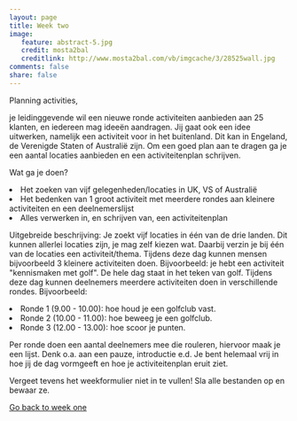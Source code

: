 ```yaml
---
layout: page 
title: Week two 
image: 
   feature: abstract-5.jpg
   credit: mosta2bal
   creditlink: http://www.mosta2bal.com/vb/imgcache/3/28525wall.jpg
comments: false
share: false 
---
```

Planning activities,

je leidinggevende wil een nieuwe ronde activiteiten aanbieden aan 25 klanten, en iedereen mag ideeën aandragen. Jij gaat ook een idee uitwerken, namelijk een activiteit voor in het buitenland. Dit kan in Engeland, de Verenigde Staten of Australië zijn. Om een goed plan aan te dragen ga je een aantal locaties aanbieden en een activiteitenplan schrijven.

Wat ga je doen?
<li>Het zoeken van vijf gelegenheden/locaties in UK, VS of Australië</li>
<li>Het bedenken van 1 groot activiteit met meerdere rondes aan kleinere activiteiten en een deelnemerslijst</li>
<li>Alles verwerken in, en schrijven van, een activiteitenplan</li>

Uitgebreide beschrijving:
Je zoekt vijf locaties in één van de drie landen. Dit kunnen allerlei locaties zijn, je mag zelf kiezen wat. Daarbij verzin je bij één van de locaties een activiteit/thema. Tijdens deze dag kunnen mensen bijvoorbeeld 3 kleinere activiteiten doen. 
Bijvoorbeeld: je hebt een activiteit "kennismaken met golf". De hele dag staat in het teken van golf. Tijdens deze dag kunnen deelnemers meerdere activiteiten doen in verschillende rondes. 
Bijvoorbeeld: 
<li>Ronde 1 (9.00 - 10.00): hoe houd je een golfclub vast.</li> 
<li>Ronde 2 (10.00 - 11.00): hoe beweeg je een golfclub. </li>
<li>Ronde 3 (12.00 - 13.00): hoe scoor je punten. </li>

Per ronde doen een aantal deelnemers mee die rouleren, hiervoor maak je een lijst. Denk o.a. aan een pauze, introductie e.d. Je bent helemaal vrij in hoe jij de dag vormgeeft en hoe je activiteitenplan eruit ziet.

Vergeet tevens het weekformulier niet in te vullen! Sla alle bestanden op en bewaar ze.









<div style="float: left"> 
<a href="{{ site.url }}/leisure-hospitality/project/week-1/" class="btn">Go back to week one</a>
</div>

<!--<div style="float: right"> 
<a href="{{ site.url }}/leisure-hospitality/project/week-3/" class="btn">Go to week three</a>
</div> !-->
